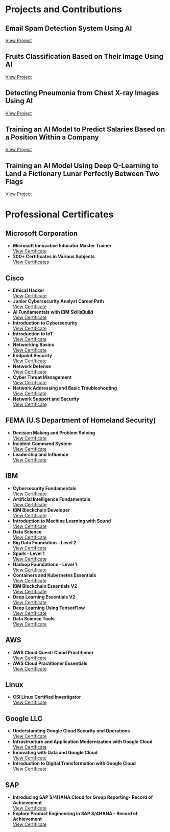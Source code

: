 # Projects and Contributions

## Email Spam Detection System Using AI
[View Project](https://colab.research.google.com/drive/1hWuwvtuNM1cS90kjBFe5byrSt8UqtazQ?usp=sharing)

## Fruits Classification Based on Their Image Using AI
[View Project](https://colab.research.google.com/drive/1CQBh2DF47ReOdxTWjnfWJgAj7a1ImJKC?usp=sharing)

## Detecting Pneumonia from Chest X-ray Images Using AI
[View Project](https://colab.research.google.com/drive/19DAcjSOVOyNtzRS4HfYtzbUdPRYqCPcb?usp=sharing)

## Training an AI Model to Predict Salaries Based on a Position Within a Company
[View Project](https://colab.research.google.com/drive/18Hip2TrmQ3pp9Rx2nWLcJYKYcshWC5vR?usp=sharing)

## Training an AI Model Using Deep Q-Learning to Land a Fictionary Lunar Perfectly Between Two Flags
[View Project](https://colab.research.google.com/drive/1d9kvRyPKG1Mctz7jyoSJrJjIVXF0rFuL?usp=sharing)

# Professional Certificates

## Microsoft Corporation
- **Microsoft Innovative Educator Master Trainer**  
  [View Certificate](https://1drv.ms/b/s!AkcpPMPB7n5yiFXHlCBPJkQPrHCV?e=1pqDHO)
- **200+ Certificates in Various Subjects**  
  [View Certificates](https://1drv.ms/b/s!AkcpPMPB7n5yiFYGGXHeYffXQt9R)

## Cisco
- **Ethical Hacker**  
  [View Certificate](https://www.credly.com/badges/33abc0a0-301c-457f-b0e4-5f8786a7b3e8/public_url)
- **Junior Cybersecurity Analyst Career Path**  
  [View Certificate](https://www.credly.com/badges/5bf45182-ca1d-48e9-844d-84e3ca40d2a1)
- **AI Fundamentals with IBM SkillsBuild**  
  [View Certificate](https://www.credly.com/badges/e0a0cd75-5330-4bfb-9804-bee0a161c64c)
- **Introduction to Cybersecurity**  
  [View Certificate](https://www.credly.com/badges/23880dbe-dda8-403b-90a9-9f93a17288c3)
- **Introduction to IoT**  
  [View Certificate](https://www.credly.com/badges/d9ea34b1-6762-41de-b5c8-7d14bd46564f)
- **Networking Basics**  
  [View Certificate](https://www.credly.com/badges/9b4d7f0e-24e6-4598-85ea-ac30bb302fa2)
- **Endpoint Security**  
  [View Certificate](https://www.credly.com/badges/bc610df6-33d1-47c6-96af-89b57b6d365a)
- **Network Defense**  
  [View Certificate](https://www.credly.com/badges/a5ec4c86-e108-421a-ab36-586898788033)
- **Cyber Threat Management**  
  [View Certificate](https://www.credly.com/badges/6c5c3373-56f8-4b12-9c16-9e7bf4208f2c)
- **Network Addressing and Basic Troubleshooting**  
  [View Certificate](https://www.credly.com/badges/b2e4c405-8d75-413f-bba5-d2f24c8450be)
- **Network Support and Security**  
  [View Certificate](https://www.credly.com/badges/1b32d145-8a13-47fb-b051-21cebefc4537)

## FEMA (U.S Department of Homeland Security)
- **Decision Making and Problem Solving**  
  [View Certificate](https://1drv.ms/b/s!AkcpPMPB7n5yiGvdvJujd0X28_3B?e=djuUUe)
- **Incident Command System**  
  [View Certificate](https://1drv.ms/b/s!AkcpPMPB7n5yiG3vyVAAsKOzXM2X?e=FIsCuG)
- **Leadership and Influence**  
  [View Certificate](https://1drv.ms/b/s!AkcpPMPB7n5yiG8l80XwJSqC4kUY?e=JZ3sRb)

## IBM
- **Cybersecurity Fundamentals**  
  [View Certificate](https://www.credly.com/badges/05c98bb6-8dbe-4208-88cc-925f19403b6e)
- **Artificial Intelligence Fundamentals**  
  [View Certificate](https://www.credly.com/badges/e83e6ec3-7567-4a4f-b792-465c52a3714a)
- **IBM Blockchain Developer**  
  [View Certificate](https://www.youracclaim.com/badges/86d8d227-39a8-462c-9695-e7d7f47e9f0a/public_url)
- **Introduction to Machine Learning with Sound**  
  [View Certificate](https://www.youracclaim.com/badges/a3ab7ef4-fdfa-4893-aa0c-bd7378385ff4/public_url)
- **Data Science**  
  [View Certificate](https://www.youracclaim.com/badges/05e1cf93-c1d2-4c5e-9166-23e422f34b15/public_url)
- **Big Data Foundation - Level 2**  
  [View Certificate](https://www.youracclaim.com/badges/e26cac3a-99e6-41c1-af90-d485728b8182/public_url)
- **Spark - Level 1**  
  [View Certificate](https://www.youracclaim.com/badges/ed225232-64ee-4025-a826-4128bb97557a/public_url)
- **Hadoop Foundations - Level 1**  
  [View Certificate](https://www.youracclaim.com/badges/aed43b35-dc09-4258-88ae-7082884befbd/public_url)
- **Containers and Kubernetes Essentials**  
  [View Certificate](https://www.youracclaim.com/badges/aa5f67b9-e981-4884-aea9-5c8b0a722baa/public_url)
- **IBM Blockchain Essentials V2**  
  [View Certificate](https://www.youracclaim.com/badges/a2536129-3b72-4c04-8399-bb134be6b906/public_url)
- **Deep Learning Essentials V2**  
  [View Certificate](https://www.youracclaim.com/badges/ddf39357-7c57-45c9-bdc5-d7596571e345/public_url)
- **Deep Learning Using TensorFlow**  
  [View Certificate](https://www.youracclaim.com/badges/68ffa90a-b59b-4ab2-bcfa-a411a599695d/public_url)
- **Data Science Tools**  
  [View Certificate](https://www.credly.com/badges/aaa5440b-5002-4971-893a-f89b0fe7dca5c)

## AWS
- **AWS Cloud Quest: Cloud Practitioner**  
  [View Certificate](https://www.credly.com/badges/5f7e10a0-96c4-41e3-a809-12ce25b6e395)
- **AWS Cloud Practitioner Essentials**  
  [View Certificate](https://1drv.ms/b/s!AkcpPMPB7n5yiGplq4dKFcssfr2F?e=XYcrcN)

## Linux
- **CSI Linux Certified Investigator**  
  [View Certificate](https://1drv.ms/b/s!AkcpPMPB7n5ykkZLFg0K6KugUnQ6?e=9SiYwQ)

## Google LLC
- **Understanding Google Cloud Security and Operations**  
  [View Certificate](https://www.cloudskillsboost.google/public_profiles/9e611150-0213-4b2f-b671-320d1fc56c76/badges/1595367)
- **Infrastructure and Application Modernization with Google Cloud**  
  [View Certificate](https://www.cloudskillsboost.google/public_profiles/9e611150-0213-4b2f-b671-320d1fc56c76/badges/1595361)
- **Innovating with Data and Google Cloud**  
  [View Certificate](https://www.cloudskillsboost.google/public_profiles/9e611150-0213-4b2f-b671-320d1fc56c76/badges/1595244)
- **Introduction to Digital Transformation with Google Cloud**  
  [View Certificate](https://www.cloudskillsboost.google/public_profiles/9e611150-0213-4b2f-b671-320d1fc56c76/badges/1592240)

## SAP
- **Introducing SAP S/4HANA Cloud for Group Reporting- Record of Achievement**  
  [View Certificate](https://www.credly.com/badges/79216b15-93ef-4ee3-99c8-11bc2368a01e)
- **Explore Product Engineering in SAP S/4HANA - Record of Achievement**  
  [View Certificate](https://www.credly.com/badges/db663116-53d1-4d71-aa2f-33354b697680)
